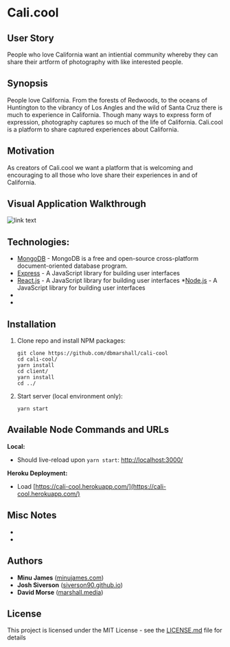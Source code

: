 # Cali.cool

## User Story

People who love California want an intiential community whereby they can share their artform of photography with like interested people.

## Synopsis

People love California. From the forests of Redwoods, to the oceans of Huntington to the vibrancy of Los Angles and the wild of Santa Cruz there is much to experience in California. Though many ways to express form of expression, photography captures so much of the life of California. Cali.cool is a platform to share captured experiences about California.

## Motivation

As creators of Cali.cool we want a platform that is welcoming and encouraging to all those who love share their experiences in and of California.


## Visual Application Walkthrough

![link text](http://link "image alt text")

## Technologies:

* [MongoDB](https://www.mongodb.com/) - MongoDB is a free and open-source cross-platform document-oriented database program.
* [Express](https://reactjs.org/) - A JavaScript library for building user interfaces
* [React.js](https://reactjs.org/) - A JavaScript library for building user interfaces
*[Node.js](https://reactjs.org/) - A JavaScript library for building user interfaces
* 
* 

## Installation

1. Clone repo and install NPM packages:

    ```
    git clone https://github.com/dbmarshall/cali-cool
    cd cali-cool/
    yarn install 
    cd client/
    yarn install 
    cd ../
    ```

2. Start server (local environment only):

    ```
    yarn start
    ```

## Available Node Commands and URLs

**Local:** 

* Should live-reload upon `yarn start`: [http://localhost:3000/](http://localhost:3000/) 

**Heroku Deployment:** 

* Load [https://cali-cool.herokuapp.com/](https://cali-cool.herokuapp.com/) 

## Misc Notes

* 
* 

## Authors

* **Minu James** ([minujames.com](http://minujames.com/))
* **Josh Siverson** ([siverson90.github.io](https://siverson90.github.io/))
* **David Morse** ([marshall.media](http://www.marshall.media/))

## License

This project is licensed under the MIT License - see the [LICENSE.md](LICENSE.md) file for details

